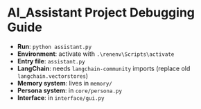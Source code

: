 # AI_Assistant Project Debugging Guide

- **Run**: `python assistant.py`
- **Environment**: activate with `.\renenv\Scripts\activate`
- **Entry file**: `assistant.py`
- **LangChain**: needs `langchain-community` imports (replace old `langchain.vectorstores`)
- **Memory system**: lives in `memory/`
- **Persona system**: in `core/persona.py`
- **Interface**: in `interface/gui.py`
